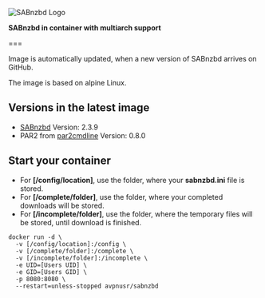 ![SABnzbd Logo](https://www.usenet.com/wp-content/uploads/2017/05/Screenshot_2-1.png)

**SABnzbd in container with multiarch support**

===

Image is automatically updated, when a new version of SABnzbd arrives on GitHub. 

The image is based on alpine Linux.

Versions in the latest image
-----
- [SABnzbd](https://sabnzbd.org "SABnzbd Project Homepage") Version: 2.3.9
- PAR2 from [par2cmdline](https://github.com/Parchive/par2cmdline) Version: 0.8.0

Start your container
-----
- For **[/config/location]**, use the folder, where your **sabnzbd.ini** file is stored.
- For **[/complete/folder]**, use the folder, where your completed downloads will be stored.
- For **[/incomplete/folder]**, use the folder, where the temporary files will be stored, until download is finished.

````
docker run -d \
  -v [/config/location]:/config \
  -v [/complete/folder]:/complete \
  -v [/incomplete/folder]:/incomplete \
  -e UID=[Users UID] \
  -e GID=[Users GID] \
  -p 8080:8080 \
  --restart=unless-stopped avpnusr/sabnzbd
